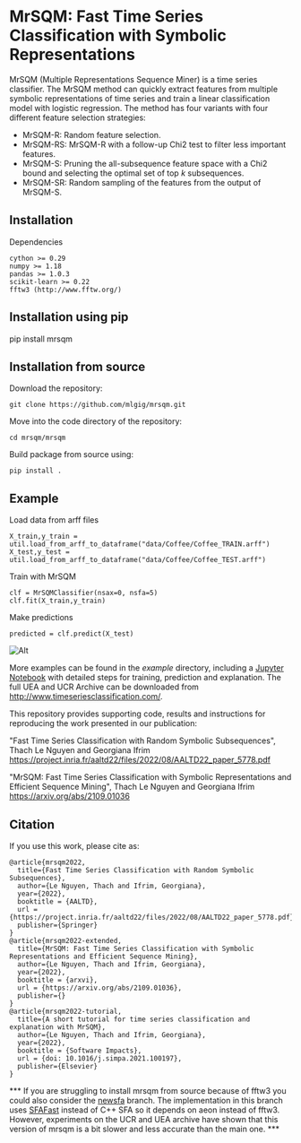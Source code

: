 # MrSQM: Fast Time Series Classification with Symbolic Representations

MrSQM (Multiple Representations Sequence Miner) is a time series classifier. The 
MrSQM method can quickly extract features from multiple symbolic representations of time series and train a linear classification model with logistic regression. The method has four variants with four different feature selection strategies:

  * MrSQM-R: Random feature selection.
  * MrSQM-RS: MrSQM-R with a follow-up Chi2 test to filter less important features.
  * MrSQM-S: Pruning the all-subsequence feature space with a Chi2 bound and selecting the optimal set of top *k* subsequences.
  * MrSQM-SR: Random sampling of the features from the output of MrSQM-S.

## Installation

Dependencies
```
cython >= 0.29
numpy >= 1.18
pandas >= 1.0.3
scikit-learn >= 0.22
fftw3 (http://www.fftw.org/)
```
## Installation using pip
pip install mrsqm


## Installation from source
Download the repository: 
```
git clone https://github.com/mlgig/mrsqm.git
```
Move into the code directory of the repository: 
```
cd mrsqm/mrsqm
```
Build package from source using: 
```
pip install .
```
## Example

Load data from arff files
```
X_train,y_train = util.load_from_arff_to_dataframe("data/Coffee/Coffee_TRAIN.arff")
X_test,y_test = util.load_from_arff_to_dataframe("data/Coffee/Coffee_TEST.arff")
```
Train with MrSQM
```
clf = MrSQMClassifier(nsax=0, nsfa=5)
clf.fit(X_train,y_train)
```

Make predictions
```
predicted = clf.predict(X_test)
```

![Alt](explanation-mrsqm-example.png) 

More examples can be found in the *example* directory, including a [Jupyter Notebook](https://github.com/mlgig/mrsqm/blob/main/example/Time_Series_Classification_and_Explanation_with_MrSQM.ipynb) with detailed steps for training, prediction and 
explanation.
The full UEA and UCR Archive can be downloaded from http://www.timeseriesclassification.com/.


This repository provides supporting code, results and instructions for reproducing the work presented in our publication:

"Fast Time Series Classification with Random Symbolic Subsequences", Thach Le Nguyen and Georgiana Ifrim
https://project.inria.fr/aaltd22/files/2022/08/AALTD22_paper_5778.pdf

"MrSQM: Fast Time Series Classification with Symbolic Representations and Efficient Sequence Mining", Thach Le Nguyen and Georgiana Ifrim
https://arxiv.org/abs/2109.01036

## Citation
If you use this work, please cite as:
```
@article{mrsqm2022,
  title={Fast Time Series Classification with Random Symbolic Subsequences},
  author={Le Nguyen, Thach and Ifrim, Georgiana},
  year={2022},
  booktitle = {AALTD},
  url = {https://project.inria.fr/aaltd22/files/2022/08/AALTD22_paper_5778.pdf},
  publisher={Springer}
}
@article{mrsqm2022-extended,
  title={MrSQM: Fast Time Series Classification with Symbolic Representations and Efficient Sequence Mining},
  author={Le Nguyen, Thach and Ifrim, Georgiana},
  year={2022},
  booktitle = {arxvi},
  url = {https://arxiv.org/abs/2109.01036},
  publisher={}
}
@article{mrsqm2022-tutorial,
  title={A short tutorial for time series classification and explanation with MrSQM},
  author={Le Nguyen, Thach and Ifrim, Georgiana},
  year={2022},
  booktitle = {Software Impacts},
  url = {doi: 10.1016/j.simpa.2021.100197},
  publisher={Elsevier}
}
```
*** If you are struggling to install mrsqm from source because of fftw3 you could also consider the [newsfa](https://github.com/mlgig/mrsqm/tree/newsfa) branch. The implementation in this branch uses [SFAFast](https://www.aeon-toolkit.org/en/stable/api_reference/auto_generated/aeon.transformations.collection.dictionary_based.SFAFast.html#aeon.transformations.collection.dictionary_based.SFAFast) instead of C++ SFA so it depends on aeon instead of fftw3. However, experiments on the UCR and UEA archive have shown that this version of mrsqm is a bit slower and less accurate than the main one. ***
